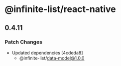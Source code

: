 # @infinite-list/react-native

## 0.4.11

### Patch Changes

- Updated dependencies [4cdeda8]
  - @infinite-list/data-model@1.0.0
